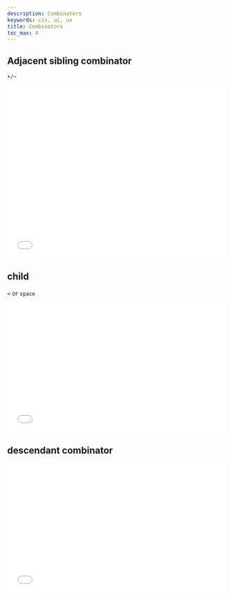 ```yaml
---
description: Combinators
keywords: css, ui, ux
title: Combinators
toc_max: 4
---
```


## Adjacent sibling combinator

`+/~`

<iframe width="100%" height="400" src="//jsfiddle.net/code4mk/qdbxvu4b/embedded/css,html,result/dark/" allowpaymentrequest allowfullscreen="allowfullscreen" frameborder="0"></iframe>

## child
`<` or `space`

<iframe width="100%" height="300" src="//jsfiddle.net/code4mk/sjtcr5n0/embedded/css,html,result/dark/" allowpaymentrequest allowfullscreen="allowfullscreen" frameborder="0"></iframe>

## descendant combinator

<iframe width="100%" height="300" src="//jsfiddle.net/code4mk/3q92cnty/embedded/html,css,result/dark/" allowpaymentrequest allowfullscreen="allowfullscreen" frameborder="0"></iframe>
